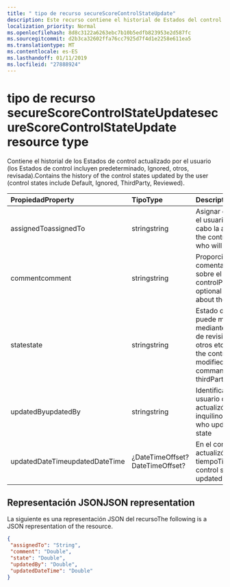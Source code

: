 ```yaml
---
title: " tipo de recurso secureScoreControlStateUpdate"
description: Este recurso contiene el historial de Estados del control actualizado por usuario (los Estados de control incluyen predeterminado, Ignored, otros, revisada).
localization_priority: Normal
ms.openlocfilehash: 8d8c3122a6263ebc7b10b5edfb823953e2d587fc
ms.sourcegitcommit: d2b3ca32602ffa76cc7925d7f4d1e2258e611ea5
ms.translationtype: MT
ms.contentlocale: es-ES
ms.lasthandoff: 01/11/2019
ms.locfileid: "27888924"
---
```

 #  <a name="securescorecontrolstateupdate-resource-type"></a><span data-ttu-id="27fe6-103">tipo de recurso secureScoreControlStateUpdate</span><span class="sxs-lookup"><span data-stu-id="27fe6-103">secureScoreControlStateUpdate resource type</span></span>
<span data-ttu-id="27fe6-104">Contiene el historial de los Estados de control actualizado por el usuario (los Estados de control incluyen predeterminado, Ignored, otros, revisada).</span><span class="sxs-lookup"><span data-stu-id="27fe6-104">Contains the history of the control states updated by the user (control states include Default, Ignored, ThirdParty, Reviewed).</span></span>

|<span data-ttu-id="27fe6-105">Propiedad</span><span class="sxs-lookup"><span data-stu-id="27fe6-105">Property</span></span> |<span data-ttu-id="27fe6-106">Tipo</span><span class="sxs-lookup"><span data-stu-id="27fe6-106">Type</span></span> |<span data-ttu-id="27fe6-107">Description</span><span class="sxs-lookup"><span data-stu-id="27fe6-107">Description</span></span> |
|:--|:--|:--|
|<span data-ttu-id="27fe6-108">assignedTo</span><span class="sxs-lookup"><span data-stu-id="27fe6-108">assignedTo</span></span> | <span data-ttu-id="27fe6-109">string</span><span class="sxs-lookup"><span data-stu-id="27fe6-109">string</span></span> | <span data-ttu-id="27fe6-110">Asignar el control para el usuario que llevará a cabo la acción</span><span class="sxs-lookup"><span data-stu-id="27fe6-110">Assign the control to the user who will take the action</span></span> |
|<span data-ttu-id="27fe6-111">comment</span><span class="sxs-lookup"><span data-stu-id="27fe6-111">comment</span></span> | <span data-ttu-id="27fe6-112">string</span><span class="sxs-lookup"><span data-stu-id="27fe6-112">string</span></span> | <span data-ttu-id="27fe6-113">Proporciona un comentario opcional sobre el control</span><span class="sxs-lookup"><span data-stu-id="27fe6-113">Provides optional comment about the control</span></span> |
|<span data-ttu-id="27fe6-114">state</span><span class="sxs-lookup"><span data-stu-id="27fe6-114">state</span></span> | <span data-ttu-id="27fe6-115">string</span><span class="sxs-lookup"><span data-stu-id="27fe6-115">string</span></span> | <span data-ttu-id="27fe6-116">Estado del control se puede modificar mediante el comando de revisión (ej: omite otros etcetera)</span><span class="sxs-lookup"><span data-stu-id="27fe6-116">State of the control can be modified using PATCH command(Ex: ignored, thirdParty etc)</span></span> |
|<span data-ttu-id="27fe6-117">updatedBy</span><span class="sxs-lookup"><span data-stu-id="27fe6-117">updatedBy</span></span> | <span data-ttu-id="27fe6-118">string</span><span class="sxs-lookup"><span data-stu-id="27fe6-118">string</span></span> |<span data-ttu-id="27fe6-119">Identificador del usuario que se actualizó el estado de inquilinos</span><span class="sxs-lookup"><span data-stu-id="27fe6-119">ID of the user who updated tenant state</span></span> |
|<span data-ttu-id="27fe6-120">updatedDateTime</span><span class="sxs-lookup"><span data-stu-id="27fe6-120">updatedDateTime</span></span> | <span data-ttu-id="27fe6-121">¿DateTimeOffset?</span><span class="sxs-lookup"><span data-stu-id="27fe6-121">DateTimeOffset?</span></span> |<span data-ttu-id="27fe6-122">En el control que se actualizó el estado de tiempo</span><span class="sxs-lookup"><span data-stu-id="27fe6-122">Time at which control state was updated</span></span> |
 ## <a name="json-representation"></a><span data-ttu-id="27fe6-123">Representación JSON</span><span class="sxs-lookup"><span data-stu-id="27fe6-123">JSON representation</span></span>
 <span data-ttu-id="27fe6-124">La siguiente es una representación JSON del recurso</span><span class="sxs-lookup"><span data-stu-id="27fe6-124">The following is a JSON representation of the resource.</span></span>
 <!-- {
  "blockType": "resource",
  "optionalProperties": [
   ],
  "@odata.type": "microsoft.graph.secureScoreControlStateUpdate"
}-->
 ```json
{
  "assignedTo": "String",
  "comment": "Double",
  "state": "Double",
  "updatedBy": "Double",
  "updatedDateTime": "Double"
}
 ```
 <!-- {
  "type": "#page.annotation",
  "description": "secureScoreControlStateUpdate resource",
  "keywords": "",
  "section": "documentation",
  "tocPath": ""
}-->
